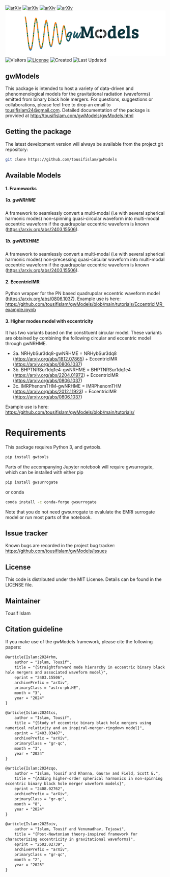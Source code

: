 [![arXiv](https://img.shields.io/badge/arXiv-2403.15506-b31b1b.svg)](https://arxiv.org/abs/2403.15506)
[![arXiv](https://img.shields.io/badge/arXiv-2403.03487-b31b1b.svg)](https://arxiv.org/abs/2403.03487)
[![arXiv](https://img.shields.io/badge/arXiv-2408.02762-b31b1b.svg)](https://arxiv.org/abs/2408.02762)
[![arXiv](https://img.shields.io/badge/arXiv-2408.02762-b31b1b.svg)](https://arxiv.org/abs/2502.02739)
![alt text](gwModels.png)
![Visitors](https://hits.seeyoufarm.com/api/count/incr/badge.svg?url=https%3A%2F%2Fgithub.com%2Ftousifislam%2FgwModels&count_bg=%2379C83D&title_bg=%23555555&icon=&icon_color=%23E7E7E7&title=visits&edge_flat=false)
[![License](https://img.shields.io/github/license/tousifislam/gwModels)](https://github.com/tousifislam/gwModels/blob/main/LICENSE)
![Created](https://img.shields.io/github/created-at/tousifislam/gwModels?label=created&style=flat-square)
![Last Updated](https://img.shields.io/github/last-commit/tousifislam/gwModels/main?label=last%20updated)

## **gwModels**
This package is intended to host a variety of data-driven and phenomenological models for the gravitational radiation (waveforms) emitted from binary black hole mergers. For questions, suggestions or collaborations, please feel free to drop an email to tousifislam24@gmail.com. Detailed documentation of the package is provided at http://tousifislam.com/gwModels/gwModels.html

## Getting the package
The latest development version will always be available from the project git repository:
```bash
git clone https://github.com/tousifislam/gwModels
```

## Available Models

#### 1. Frameworks

##### 1a. gwNRHME
A framework to seamlessly convert a multi-modal (i.e with several spherical harmonic modes) non-spinning quasi-circular waveform into multi-modal eccentric waveform if the quadrupolar eccentric waveform is known (https://arxiv.org/abs/2403.15506).

##### 1b. gwNRXHME
A framework to seamlessly convert a multi-modal (i.e with several spherical harmonic modes) non-precessing quasi-circular waveform into multi-modal eccentric waveform if the quadrupolar eccentric waveform is known (https://arxiv.org/abs/2403.15506).

#### 2. EccentricIMR 
Python wrapper for the PN based quadrupolar eccentric waveform model (https://arxiv.org/abs/0806.1037). Example use is here: https://github.com/tousifislam/gwModels/blob/main/tutorials/EccentricIMR_example.ipynb

#### 3. Higher modes model with eccentricity
It has two variants based on the constituent circular model. These variants are obtained by combining the following circular and eccentric model through gwNRHME.
- 3a. NRHybSur3dq8-gwNRHME = NRHybSur3dq8 (https://arxiv.org/abs/1812.07865) + EccentricIMR (https://arxiv.org/abs/0806.1037)
- 3b. BHPTNRSur1dq1e4-gwNRHME = BHPTNRSur1dq1e4 (https://arxiv.org/abs/2204.01972) + EccentricIMR (https://arxiv.org/abs/0806.1037)
- 3c. IMRPhenomTHM-gwNRHME = IMRPhenomTHM (https://arxiv.org/abs/2012.11923) + EccentricIMR (https://arxiv.org/abs/0806.1037)

Example use is here: https://github.com/tousifislam/gwModels/blob/main/tutorials/

# Requirements
This package requires Python 3, and gwtools.

```bash
pip install gwtools
```

Parts of the accompanying Jupyter notebook will require gwsurrogate, 
which can be installed with either pip

```bash
pip install gwsurrogate
```

or conda

```bash
conda install -c conda-forge gwsurrogate
```

Note that you do not need gwsurrogate to evalulate the EMRI surrogate model or 
run most parts of the notebook.


## Issue tracker
Known bugs are recorded in the project bug tracker:
https://github.com/tousifislam/gwModels/issues

## License
This code is distributed under the MIT License. Details can be found in the LICENSE file.

## Maintainer
Tousif Islam

## Citation guideline
If you make use of the gwModels framework, please cite the following papers:

```
@article{Islam:2024rhm,
    author = "Islam, Tousif",
    title = "{Straightforward mode hierarchy in eccentric binary black hole mergers and associated waveform model}",
    eprint = "2403.15506",
    archivePrefix = "arXiv",
    primaryClass = "astro-ph.HE",
    month = "3",
    year = "2024"
}
```

```
@article{Islam:2024tcs,
    author = "Islam, Tousif",
    title = "{Study of eccentric binary black hole mergers using numerical relativity and an inspiral-merger-ringdown model}",
    eprint = "2403.03487",
    archivePrefix = "arXiv",
    primaryClass = "gr-qc",
    month = "3",
    year = "2024"
}
```

```
@article{Islam:2024zqo,
    author = "Islam, Tousif and Khanna, Gaurav and Field, Scott E.",
    title = "{Adding higher-order spherical harmonics in non-spinning eccentric binary black hole merger waveform models}",
    eprint = "2408.02762",
    archivePrefix = "arXiv",
    primaryClass = "gr-qc",
    month = "8",
    year = "2024"
}
```

```
@article{Islam:2025oiv,
    author = "Islam, Tousif and Venumadhav, Tejaswi",
    title = "{Post-Newtonian theory-inspired framework for characterizing eccentricity in gravitational waveforms}",
    eprint = "2502.02739",
    archivePrefix = "arXiv",
    primaryClass = "gr-qc",
    month = "2",
    year = "2025"
}
```










